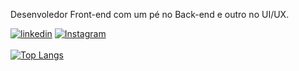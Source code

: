 Desenvoledor Front-end com um pé no Back-end e outro no UI/UX.


<a href="https://www.linkedin.com/in/renoalmeida/"><img src="https://img.shields.io/badge/linkedin-%230077B5.svg?style=for-the-badge&logo=linkedin&logoColor=white" alt="linkedin" /></a>
<a href="https://www.instagram.com/renoeno/"><img
    alt="Instagram"
    src="https://img.shields.io/badge/Instagram-E4405F?logo=instagram&logoColor=white&style=for-the-badge"
  /></a>
  <br />
  <br />
[![Top Langs](https://github-readme-stats.vercel.app/api/top-langs/?username=renoeno&layout=compact)](https://github.com/renoeno/github-readme-stats)
